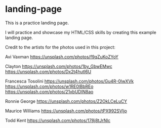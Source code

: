 # landing-page
This is a practice landing page.

I will practice and showcase my HTML/CSS skills by creating this example landing page.




Credit to the artists for the photos used in this project:

Avi Vaxman
https://unsplash.com/photos/f9qZuKoZYoY

Clayton
https://unsplash.com/photos/1by_GbwEMwc
https://unsplash.com/photos/Dx2t4hutl6U


Francesca Tosolini
https://unsplash.com/photos/Gu4R-0lwXVk
https://unsplash.com/photos/w1RE0lBbREo
https://unsplash.com/photos/21xbUDIN8ao

Ronnie George
https://unsplash.com/photos/Z2OkLCeLuCY

Maurice Williams
https://unsplash.com/photos/tPX992SVljo

Todd Kent
https://unsplash.com/photos/178j8tJrNlc
